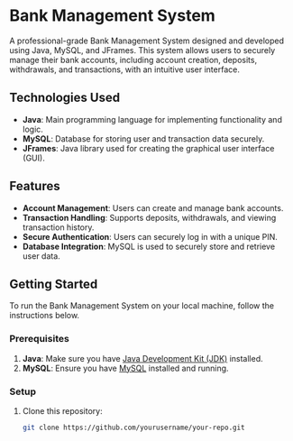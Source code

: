 # Bank Management System

A professional-grade Bank Management System designed and developed using Java, MySQL, and JFrames. This system allows users to securely manage their bank accounts, including account creation, deposits, withdrawals, and transactions, with an intuitive user interface.

## Technologies Used
- **Java**: Main programming language for implementing functionality and logic.
- **MySQL**: Database for storing user and transaction data securely.
- **JFrames**: Java library used for creating the graphical user interface (GUI).

## Features
- **Account Management**: Users can create and manage bank accounts.
- **Transaction Handling**: Supports deposits, withdrawals, and viewing transaction history.
- **Secure Authentication**: Users can securely log in with a unique PIN.
- **Database Integration**: MySQL is used to securely store and retrieve user data.

## Getting Started

To run the Bank Management System on your local machine, follow the instructions below.

### Prerequisites

1. **Java**: Make sure you have [Java Development Kit (JDK)](https://www.oracle.com/java/technologies/javase-jdk11-downloads.html) installed.
2. **MySQL**: Ensure you have [MySQL](https://dev.mysql.com/downloads/) installed and running.

### Setup

1. Clone this repository:

   ```bash
   git clone https://github.com/yourusername/your-repo.git
